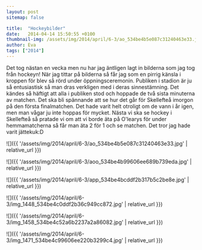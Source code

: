 ```yaml
---
layout: post
sitemap: false

title:  "Hockeybilder"
date:   2014-04-14 15:50:55 +0100
thumbnail-img: /assets/img/2014/april/6-3/ao_534be4b5e087c31240463e33.jpg
author: Eva
tags: ["2014"]
---
```


Det tog nästan en vecka men nu har jag äntligen lagt in bilderna som jag tog från hockeyn! När jag tittar på bilderna så får jag som en pirrig känsla i kroppen för blev så rörd under öppningsceremonin. Publiken i stadion är ju så entusiastisk så man dras verkligen med i deras sinnestämning. Det kändes så häftigt att alla i publiken stod och hoppade de två sista minuterna av matchen. Det ska bli spännande att se hur det går för Skellefteå imorgon på den första finalmatchen. Det hade varit helt otroligt om de vann i år igen, men man vågar ju inte hoppas för mycket. Nästa vi ska se hockey i Skellefteå så pratade vi om att vi borde äta på O'learys för under hemmamatcherna så får man äta 2 för 1 och se matchen. Det tror jag hade varit jättekuk:D

![]({{ '/assets/img/2014/april/6-3/ao_534be4b5e087c31240463e33.jpg'  | relative_url }})

![]({{ '/assets/img/2014/april/6-3/aoo_534be4b99606ee689b739eda.jpg'  | relative_url }})

![]({{ '/assets/img/2014/april/6-3/app_534be4bcddf2b317b5c2be8e.jpg'  | relative_url }})

![]({{ '/assets/img/2014/april/6-3/img_1448_534be4c0ddf2b36c949cc872.jpg'  | relative_url }})

![]({{ '/assets/img/2014/april/6-3/img_1458_534be4c52a6b2237a2a86082.jpg'  | relative_url }})

![]({{ '/assets/img/2014/april/6-3/img_1471_534be4c99606ee220b3299c4.jpg'  | relative_url }})

